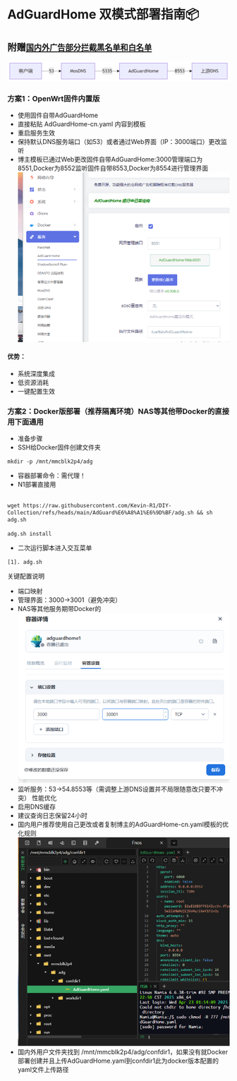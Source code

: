 # AdGuardHome 双模式部署指南📦 
## 附赠[`国内外广告部分拦截黑名单和白名单`](https://raw.githubusercontent.com/Kevin-R1/DIY-Collection/refs/heads/main/AdGuard%E6%A8%A1%E6%9D%BF/%E5%B9%BF%E5%91%8A%E6%8B%A6%E6%88%AA%E9%BB%91%E5%90%8D%E5%8D%95.txt)
![试样](../img/tp.png)
### 方案1：OpenWrt固件内置版
- 使用固件自带AdGuardHome
- 直接粘贴 AdGuardHome-cn.yaml 内容到模板
- 重启服务生效
- 保持默认DNS服务端口（如53）或者通过Web界面（IP：3000端口）更改监听
- 博主模板已通过Web更改固件自带AdGuardHome:3000管理端口为8551,Docker为8552监听固件自带8553,Docker为8554进行管理界面 ![试样](../img/3.png)
#### 优势：  
- 系统深度集成  
- 低资源消耗  
- 一键配置生效
### 方案2：Docker版部署（推荐隔离环境）NAS等其他带Docker的直接用下面通用
- 准备步骤
- SSH给Docker固件创建文件夹
```
mkdir -p /mnt/mmcblk2p4/adg
```
- 容器部署命令：需代理！
- N1部署直接用
```

wget https://raw.githubusercontent.com/Kevin-R1/DIY-Collection/refs/heads/main/AdGuard%E6%A8%A1%E6%9D%BF/adg.sh && sh adg.sh

adg.sh install
```
- 二次运行脚本进入交互菜单
```
[1]. adg.sh 
```
关键配置说明
- 端口映射
- 管理界面：3000→3001（避免冲突）
- NAS等其他服务期带Docker的
![试样](../img/2.png)
- 监听服务：53→54.8553等（需调整上游DNS设置并不局限随意改只要不冲突）
性能优化
- 启用DNS缓存
- 建议查询日志保留24小时
- 国内用户推荐使用自己更改或者复制博主的AdGuardHome-cn.yaml模板的优化规则
![试样](../img//1.png)
- 国内外用户文件夹找到 /mnt/mmcblk2p4/adg/confdir1，如果没有就Docker部署创建并且上传AdGuardHome.yaml到confdir1此为docker版本配置的yaml文件上传路径

